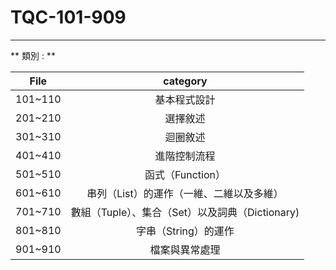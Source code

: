 # TQC-101-909

 -----
 
** 類別 : **

| File | category |
|:-----:|:----------:|
| 101~110 | 基本程式設計 |
| 201~210 | 選擇敘述 |
| 301~310 | 迴圈敘述 |
| 401~410 | 進階控制流程 |
| 501~510 | 函式（Function） |
| 601~610 | 串列（List）的運作（一維、二維以及多維） |
| 701~710 | 數組（Tuple）、集合（Set）以及詞典（Dictionary) |
| 801~810 | 字串（String）的運作 |
| 901~910 | 檔案與異常處理 |
